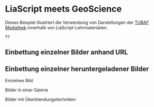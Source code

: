 # LiaScript meets GeoScience

Dieses Beispiel illustriert die Verwendung von Darstellungen der [TUBAF Mediathek](https://mediathek.tu-freiberg.de) innerhalb von LiaScript-Lehrmaterialien.

??[](https://mediathek.tu-freiberg.de/#/detail/77c364e7-be1c-45bd-b348-fda8a467fb5a)

## Einbettung einzelner Bilder anhand URL


## Einbettung einzelner heruntergeladener Bilder 

Einzelnes Bild


Bilder in einer Galerie


Bilder mit Überblendungstechniken


